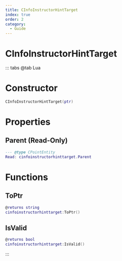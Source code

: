 ```yaml
---
title: CInfoInstructorHintTarget
index: true
order: 2
category:
  - Guide
---
```


# CInfoInstructorHintTarget

::: tabs
@tab Lua
# Constructor
```lua
CInfoInstructorHintTarget(ptr)
```
# Properties
## Parent (Read-Only)
```lua
--- @type CPointEntity
Read: cinfoinstructorhinttarget.Parent
```
# Functions
## ToPtr
```lua
@returns string
cinfoinstructorhinttarget:ToPtr()
```
## IsValid
```lua
@returns bool
cinfoinstructorhinttarget:IsValid()
```

:::